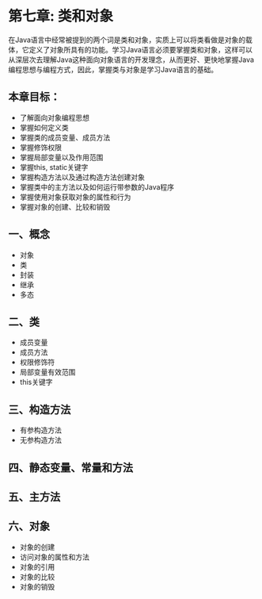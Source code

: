 # 第七章: 类和对象 #
在Java语言中经常被提到的两个词是类和对象，实质上可以将类看做是对象的载体，它定义了对象所具有的功能。学习Java语言必须要掌握类和对象，这样可以从深层次去理解Java这种面向对象语言的开发理念，从而更好、更快地掌握Java编程思想与编程方式，因此，掌握类与对象是学习Java语言的基础。

## 本章目标：
- 了解面向对象编程思想
- 掌握如何定义类
- 掌握类的成员变量、成员方法
- 掌握修饰权限
- 掌握局部变量以及作用范围
- 掌握this, static关键字
- 掌握构造方法以及通过构造方法创建对象
- 掌握类中的主方法以及如何运行带参数的Java程序
- 掌握使用对象获取对象的属性和行为
- 掌握对象的创建、比较和销毁

## 一、概念 ##
- 对象
- 类
- 封装
- 继承
- 多态

## 二、类 ##
- 成员变量
- 成员方法
- 权限修饰符
- 局部变量有效范围
- this关键字

## 三、构造方法 ##
- 有参构造方法
- 无参构造方法

## 四、静态变量、常量和方法 ##

## 五、主方法 ##

## 六、对象 ##
- 对象的创建
- 访问对象的属性和方法
- 对象的引用
- 对象的比较
- 对象的销毁